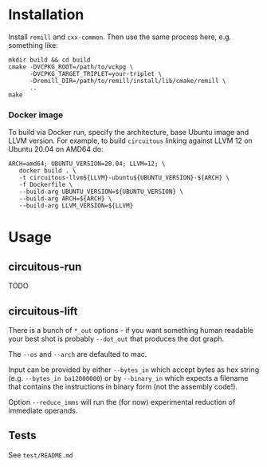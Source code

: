 # Installation

Install `remill` and `cxx-common`. Then use the same process here, e.g. something like:
```
mkdir build && cd build
cmake -DVCPKG_ROOT=/path/to/vckpg \
      -DVCPKG_TARGET_TRIPLET=your-triplet \
      -Dremill_DIR=/path/to/remill/install/lib/cmake/remill \
      ..
make
```

### Docker image

To build via Docker run, specify the architecture, base Ubuntu image and LLVM version. For example, to build `circuitous` linking against LLVM 12 on Ubuntu 20.04 on AMD64 do:

```shell
ARCH=amd64; UBUNTU_VERSION=20.04; LLVM=12; \
   docker build . \
   -t circuitous-llvm${LLVM}-ubuntu${UBUNTU_VERSION}-${ARCH} \
   -f Dockerfile \
   --build-arg UBUNTU_VERSION=${UBUNTU_VERSION} \
   --build-arg ARCH=${ARCH} \
   --build-arg LLVM_VERSION=${LLVM}
```

# Usage

## circuitous-run

TODO

## circuitous-lift

There is a bunch of `*_out` options - if you want something human readable your best shot is probably `--dot_out` that produces the dot graph.

The `--os` and `--arch` are defaulted to mac.

Input can be provided by either `--bytes_in` which accept bytes as hex string (e.g. `--bytes_in ba12000000`) or by `--binary_in` which expects a filename that contains the instructions in binary form (not the assembly code!).

Option `--reduce_imms` will run the (for now) experimental reduction of immediate operands.

## Tests

See `test/README.md`
